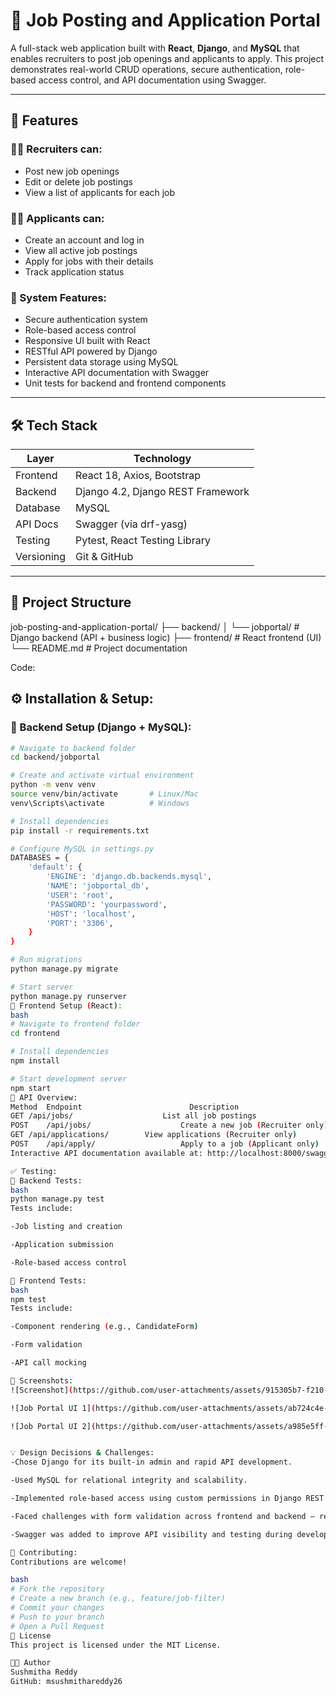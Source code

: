 # 💼 Job Posting and Application Portal

A full-stack web application built with **React**, **Django**, and **MySQL** that enables recruiters to post job openings and applicants to apply. This project demonstrates real-world CRUD operations, secure authentication, role-based access control, and API documentation using Swagger.

---

## 🚀 Features

### 👩‍💼 Recruiters can:
- Post new job openings
- Edit or delete job postings
- View a list of applicants for each job

### 🧑‍💻 Applicants can:
- Create an account and log in
- View all active job postings
- Apply for jobs with their details
- Track application status

### 🔐 System Features:
- Secure authentication system
- Role-based access control
- Responsive UI built with React
- RESTful API powered by Django
- Persistent data storage using MySQL
- Interactive API documentation with Swagger
- Unit tests for backend and frontend components

---

## 🛠️ Tech Stack

| Layer       | Technology                     |
|-------------|--------------------------------|
| Frontend    | React 18, Axios, Bootstrap     |
| Backend     | Django 4.2, Django REST Framework |
| Database    | MySQL                          |
| API Docs    | Swagger (via drf-yasg)         |
| Testing     | Pytest, React Testing Library  |
| Versioning  | Git & GitHub                   |

---

## 📁 Project Structure

job-posting-and-application-portal/ 
├── backend/ 
│ └── jobportal/
        # Django backend (API + business logic) 
        ├── frontend/ # React frontend (UI)
        └── README.md # Project documentation

Code:

## ⚙️ Installation & Setup:

### 🔹 Backend Setup (Django + MySQL):

```bash
# Navigate to backend folder
cd backend/jobportal

# Create and activate virtual environment
python -m venv venv
source venv/bin/activate       # Linux/Mac
venv\Scripts\activate          # Windows

# Install dependencies
pip install -r requirements.txt

# Configure MySQL in settings.py
DATABASES = {
    'default': {
        'ENGINE': 'django.db.backends.mysql',
        'NAME': 'jobportal_db',
        'USER': 'root',
        'PASSWORD': 'yourpassword',
        'HOST': 'localhost',
        'PORT': '3306',
    }
}

# Run migrations
python manage.py migrate

# Start server
python manage.py runserver
🔹 Frontend Setup (React):
bash
# Navigate to frontend folder
cd frontend

# Install dependencies
npm install

# Start development server
npm start
📡 API Overview:
Method	Endpoint                      	Description
GET	/api/jobs/	                  List all job postings
POST	/api/jobs/	                  Create a new job (Recruiter only)
GET	/api/applications/	      View applications (Recruiter only)
POST	/api/apply/	                  Apply to a job (Applicant only)
Interactive API documentation available at: http://localhost:8000/swagger/

✅ Testing:
🔹 Backend Tests:
bash
python manage.py test
Tests include:

-Job listing and creation

-Application submission

-Role-based access control

🔹 Frontend Tests:
bash
npm test
Tests include:

-Component rendering (e.g., CandidateForm)

-Form validation

-API call mocking

📸 Screenshots:
![Screenshot](https://github.com/user-attachments/assets/915305b7-f210-4fb2-b164-4d97006ef88d)

![Job Portal UI 1](https://github.com/user-attachments/assets/ab724c4e-198a-4ec3-b92d-4401e9c1f7ea)

![Job Portal UI 2](https://github.com/user-attachments/assets/a985e5ff-c8fc-43b3-a286-897e90d75b99)


💡 Design Decisions & Challenges:
-Chose Django for its built-in admin and rapid API development.

-Used MySQL for relational integrity and scalability.

-Implemented role-based access using custom permissions in Django REST Framework.

-Faced challenges with form validation across frontend and backend — resolved by syncing error messages and using consistent schemas.

-Swagger was added to improve API visibility and testing during development.

🤝 Contributing:
Contributions are welcome!

bash
# Fork the repository
# Create a new branch (e.g., feature/job-filter)
# Commit your changes
# Push to your branch
# Open a Pull Request
📜 License
This project is licensed under the MIT License.

👩‍💻 Author
Sushmitha Reddy
GitHub: msushmithareddy26
